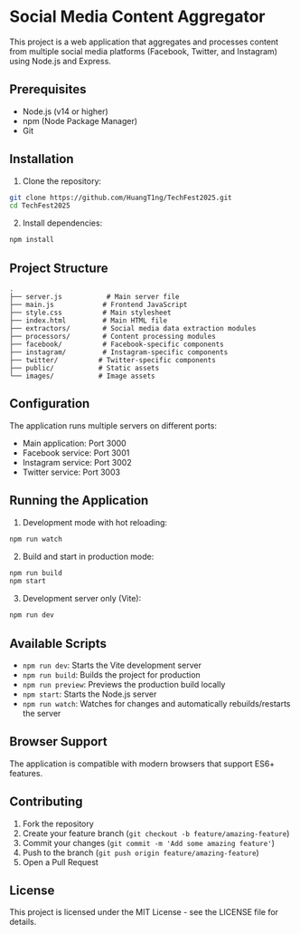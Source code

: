 # Social Media Content Aggregator

This project is a web application that aggregates and processes content from multiple social media platforms (Facebook, Twitter, and Instagram) using Node.js and Express.

## Prerequisites

- Node.js (v14 or higher)
- npm (Node Package Manager)
- Git

## Installation

1. Clone the repository:
```bash
git clone https://github.com/HuangT1ng/TechFest2025.git
cd TechFest2025
```

2. Install dependencies:
```bash
npm install
```

## Project Structure

```
.
├── server.js           # Main server file
├── main.js            # Frontend JavaScript
├── style.css          # Main stylesheet
├── index.html         # Main HTML file
├── extractors/        # Social media data extraction modules
├── processors/        # Content processing modules
├── facebook/          # Facebook-specific components
├── instagram/         # Instagram-specific components
├── twitter/          # Twitter-specific components
├── public/           # Static assets
└── images/           # Image assets
```

## Configuration

The application runs multiple servers on different ports:
- Main application: Port 3000
- Facebook service: Port 3001
- Instagram service: Port 3002
- Twitter service: Port 3003

## Running the Application

1. Development mode with hot reloading:
```bash
npm run watch
```

2. Build and start in production mode:
```bash
npm run build
npm start
```

3. Development server only (Vite):
```bash
npm run dev
```

## Available Scripts

- `npm run dev`: Starts the Vite development server
- `npm run build`: Builds the project for production
- `npm run preview`: Previews the production build locally
- `npm start`: Starts the Node.js server
- `npm run watch`: Watches for changes and automatically rebuilds/restarts the server

## Browser Support

The application is compatible with modern browsers that support ES6+ features.

## Contributing

1. Fork the repository
2. Create your feature branch (`git checkout -b feature/amazing-feature`)
3. Commit your changes (`git commit -m 'Add some amazing feature'`)
4. Push to the branch (`git push origin feature/amazing-feature`)
5. Open a Pull Request

## License

This project is licensed under the MIT License - see the LICENSE file for details. 
